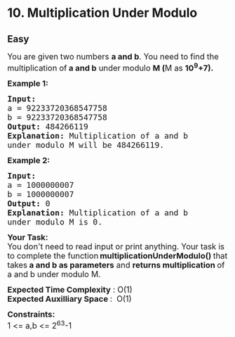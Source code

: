 # 10. Multiplication Under Modulo
## Easy
<div class="problem-statement" style="user-select: auto;">
                <p style="user-select: auto;"></p><p style="user-select: auto;"><span style="font-size: 18px; user-select: auto;">You are given two numbers <strong style="user-select: auto;">a and b</strong>. You need to find the multiplication of<strong style="user-select: auto;"> a and b</strong> under modulo <strong style="user-select: auto;">M (</strong>M as <strong style="user-select: auto;">10<sup style="user-select: auto;">9</sup>+7).</strong></span></p>

<p style="user-select: auto;"><span style="font-size: 18px; user-select: auto;"><strong style="user-select: auto;">Example 1:</strong></span></p>

<pre style="user-select: auto;"><span style="font-size: 18px; user-select: auto;"><strong style="user-select: auto;">Input:
</strong>a = 92233720368547758
b = 92233720368547758
<strong style="user-select: auto;">Output: </strong>484266119
<strong style="user-select: auto;">Explanation: </strong>Multiplication of a and b 
under modulo M will be 484266119.</span></pre>

<p style="user-select: auto;"><span style="font-size: 18px; user-select: auto;"><strong style="user-select: auto;">Example 2:</strong></span></p>

<pre style="user-select: auto;"><span style="font-size: 18px; user-select: auto;"><strong style="user-select: auto;">Input:
</strong>a = 1000000007
b = 1000000007
<strong style="user-select: auto;">Output: </strong>0
<strong style="user-select: auto;">Explanation: </strong>Multiplication of a and b
under modulo M is 0.</span></pre>

<p style="user-select: auto;"><span style="font-size: 18px; user-select: auto;"><strong style="user-select: auto;">Your Task:</strong><br style="user-select: auto;">
You don't need to read input or print anything. Your task is to complete the function</span><strong style="user-select: auto;"> </strong><span style="font-size: 18px; user-select: auto;"><strong style="user-select: auto;">multiplicationUnderModulo()&nbsp;</strong>that takes<strong style="user-select: auto;"> a and b as parameters</strong> and <strong style="user-select: auto;">returns multiplication </strong>of a and b under modulo M.</span></p>

<p style="user-select: auto;"><span style="font-size: 18px; user-select: auto;"><strong style="user-select: auto;">Expected Time Complexity</strong> : O(1)<br style="user-select: auto;">
<strong style="user-select: auto;">Expected Auxilliary Space </strong>:&nbsp; O(1)</span></p>

<p style="user-select: auto;"><strong style="user-select: auto;"><span style="font-size: 18px; user-select: auto;">Constraints:</span></strong><br style="user-select: auto;">
<span style="font-size: 18px; user-select: auto;">1 &lt;= a,b &lt;= 2<sup style="user-select: auto;">63</sup>-1</span></p>

<p style="user-select: auto;">&nbsp;</p>
 <p style="user-select: auto;"></p>
            </div>